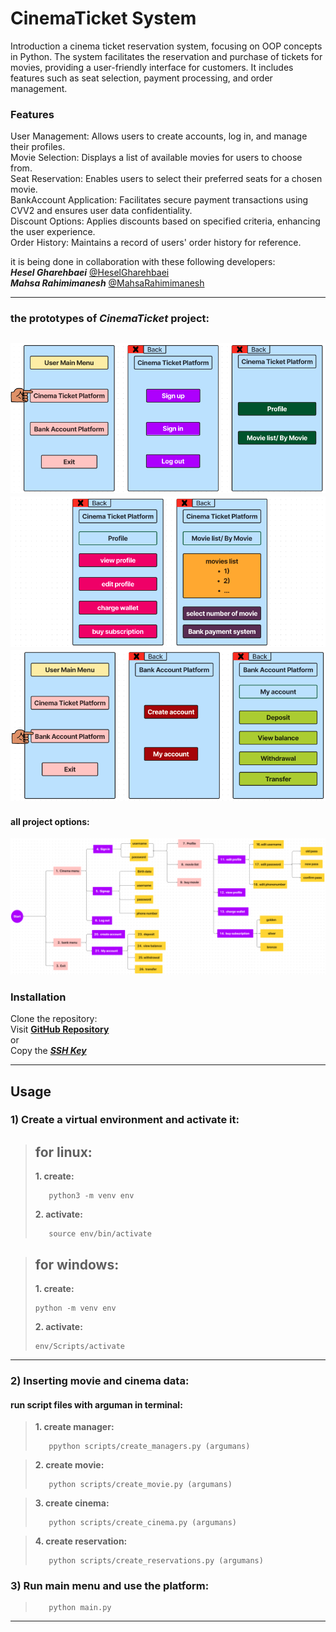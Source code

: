 # CinemaTicket System

Introduction
a cinema ticket reservation system, focusing on OOP concepts in Python.
The system facilitates the reservation and purchase of tickets for movies, providing a user-friendly interface for customers. It includes features such as seat selection, payment processing, and order management.

### Features  
User Management: Allows users to create accounts, log in, and manage their profiles.  
Movie Selection: Displays a list of available movies for users to choose from.  
Seat Reservation: Enables users to select their preferred seats for a chosen movie.  
BankAccount Application: Facilitates secure payment transactions using CVV2 and ensures user data confidentiality.  
Discount Options: Applies discounts based on specified criteria, enhancing the user experience.  
Order History: Maintains a record of users' order history for reference.  

it is being done in collaboration with these following developers:  
**_Hesel Gharehbaei_** [@HeselGharehbaei](https://github.com/HeselGharehbaei)  
**_Mahsa Rahimimanesh_** [@MahsaRahimimanesh](https://github.com/MahsaRah99)  

---
### the prototypes of **_CinemaTicket_** project:

![prototype](<pic_2.png>)
![prototype](<pic_3.png>)
![prototype](<pic_1.png>)
---

#### all project options:

![options](<pic_4.png>)

### Installation
Clone the repository:  
Visit [**GitHub Repository**](https://github.com/MahsaRah99/CinemaTicket)  
or  
Copy the [**_SSH Key_**](git@github.com:MahsaRah99/CinemaTicket.git)  

---
## Usage
### 1) Create a virtual environment and activate it:  
> ## for linux:
> **1. create:**  
>
>        python3 -m venv env  
> **2. activate:**
>
>        source env/bin/activate

> ## for windows:
> **1. create:**   
>
>     python -m venv env
>    
>
> **2. activate:**
>
>     env/Scripts/activate       
>
---

### 2) Inserting movie and cinema data: 

#### run script files with arguman in terminal:
> **1. create manager:**
>
>        ppython scripts/create_managers.py (argumans) 
>

> **2. create movie:**
>
>        python scripts/create_movie.py (argumans) 
>

> **3. create cinema:**
>
>        python scripts/create_cinema.py (argumans) 
>

> **4. create reservation:**
>
>        python scripts/create_reservations.py (argumans) 
>


### 3) Run main menu and use the platform: 
>
>        python main.py 
>

---